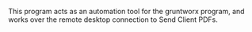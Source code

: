 This program acts as an automation tool for the gruntworx program, and works over the remote desktop connection to Send Client PDFs. 
